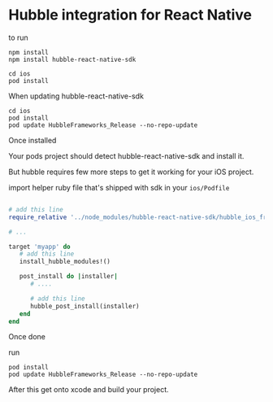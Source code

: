 # Hubble integration for React Native

to run
```
npm install
npm install hubble-react-native-sdk

cd ios
pod install

```

When updating hubble-react-native-sdk
```
cd ios
pod install
pod update HubbleFrameworks_Release --no-repo-update
```

Once installed

Your pods project should detect hubble-react-native-sdk and install it.

But hubble requires few more steps to get it working for your iOS project.

import helper ruby file that's shipped with sdk in your `ios/Podfile`

```ruby

# add this line
require_relative '../node_modules/hubble-react-native-sdk/hubble_ios_frameworks/hubble_import_helper'

# ...

target 'myapp' do
   # add this line
   install_hubble_modules!()

   post_install do |installer|
      # ....

      # add this line
      hubble_post_install(installer)
   end
end

```

Once done 

run
```
pod install
pod update HubbleFrameworks_Release --no-repo-update
```

After this get onto xcode and build your project.
